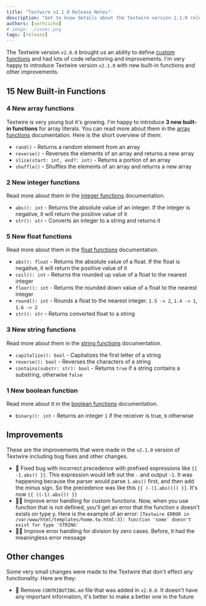 ```yaml
---
title: "Textwire v2.1.0 Release Notes"
description: "Get to know details about the Textwire version 2.1.0 release by reading the complete release notes"
authors: [serhiicho]
# image: ./cover.png
tags: [release]
---
```


The Textwire version `v2.0.0` brought us an ability to define [custom functions](/docs/v2/guides/custom-functions) and had lots of code refactoring and improvements. I'm very happy to introduce Textwire version `v2.1.0` with new built-in functions and other improvements.

<!-- truncate -->

## 15 New Built-in Functions
### 4 New array functions
Textwire is very young but it's growing. I'm happy to introduce **3 new built-in functions** for array literals. You can read more about them in the [array functions](/docs/v2/functions/arr) documentation. Here is the short overview of them:

- `rand()` - Returns a random element from an array
- `reverse()` - Reverses the elements of an array and returns a new array
- `slice(start: int, end?: int)` - Returns a portion of an array
- `shuffle()` - Shuffles the elements of an array and returns a new array

### 2 New integer functions
Read more about them in the [integer functions](/docs/v2/functions/int) documentation.

- `abs(): int` - Returns the absolute value of an integer. If the integer is negative, it will return the positive value of it
- `str(): str` - Converts an integer to a string and returns it

### 5 New float functions
Read more about them in the [float functions](/docs/v2/functions/float) documentation.

- `abs(): float` - Returns the absolute value of a float. If the float is negative, it will return the positive value of it
- `ceil(): int` - Returns the rounded up value of a float to the nearest integer
- `floor(): int` - Returns the rounded down value of a float to the nearest integer
- `round(): int` - Rounds a float to the nearest integer. `1.5 -> 2`, `1.4 -> 1`, `1.6 -> 2`
- `str(): str` - Returns converted float to a string

### 3 New string functions
Read more about them in the [string functions](/docs/v2/functions/str) documentation.

- `capitalize(): bool` - Capitalizes the first letter of a string
- `reverse(): bool` - Reverses the characters of a string
- `contains(substr: str): bool` - Returns `true` if a string contains a substring, otherwise `false`

### 1 New boolean function
Read more about it in the [boolean functions](/docs/v2/functions/bool) documentation.

- `binary(): int` - Returns an integer `1` if the receiver is true, `0` otherwise

## Improvements
These are the improvements that were made in the `v2.1.0` version of Textwire including bug fixes and other changes.

- 🐛 Fixed bug with incorrect precedence with prefixed expressions like `{{ -1.abs() }}`. This expression would left out the `-` and output `-1`. It was happening because the parser would parse `1.abs()` first, and then add the minus sign. So the precedence was like this `{{ (-(1.abs())) }}`. It's now `{{ ((-1).abs()) }}`
- 🧑‍💻 Improve error handling for custom functions. Now, when you use function that is not defined, you'll get an error that the function x doesn't exists on type y. Here is the example of an error: `[Textwire ERROR in /var/www/html/templates/home.tw.html:3]: function 'some' doesn't exist for type 'STRING'`
- 🧑‍💻 Improve error handling for division by zero cases. Before, it had the meaningless error message


## Other changes
Some very small changes were made to the Textwire that don't effect any functionality. Here are they:
- 📝 Remove `CONTRIBUTING.md` file that was added in `v2.0.0`. It doesn't have any important information, it's better to make a better one in the future
